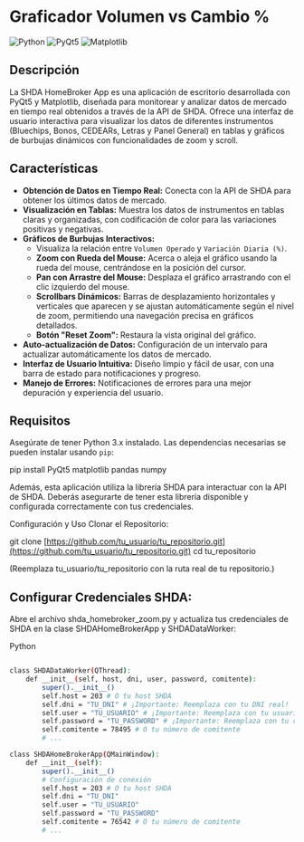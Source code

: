 # Graficador Volumen vs Cambio %

![Python](https://img.shields.io/badge/Python-3.x-blue.svg)
![PyQt5](https://img.shields.io/badge/Qt-PyQt5-green.svg)
![Matplotlib](https://img.shields.io/badge/Plotting-Matplotlib-orange.svg)

## Descripción

La SHDA HomeBroker App es una aplicación de escritorio desarrollada con PyQt5 y Matplotlib, diseñada para monitorear y analizar datos de mercado en tiempo real obtenidos a través de la API de SHDA. Ofrece una interfaz de usuario interactiva para visualizar los datos de diferentes instrumentos (Bluechips, Bonos, CEDEARs, Letras y Panel General) en tablas y gráficos de burbujas dinámicos con funcionalidades de zoom y scroll.

## Características

* **Obtención de Datos en Tiempo Real:** Conecta con la API de SHDA para obtener los últimos datos de mercado.
* **Visualización en Tablas:** Muestra los datos de instrumentos en tablas claras y organizadas, con codificación de color para las variaciones positivas y negativas.
* **Gráficos de Burbujas Interactivos:**
    * Visualiza la relación entre `Volumen Operado` y `Variación Diaria (%)`.
    * **Zoom con Rueda del Mouse:** Acerca o aleja el gráfico usando la rueda del mouse, centrándose en la posición del cursor.
    * **Pan con Arrastre del Mouse:** Desplaza el gráfico arrastrando con el clic izquierdo del mouse.
    * **Scrollbars Dinámicos:** Barras de desplazamiento horizontales y verticales que aparecen y se ajustan automáticamente según el nivel de zoom, permitiendo una navegación precisa en gráficos detallados.
    * **Botón "Reset Zoom":** Restaura la vista original del gráfico.
* **Auto-actualización de Datos:** Configuración de un intervalo para actualizar automáticamente los datos de mercado.
* **Interfaz de Usuario Intuitiva:** Diseño limpio y fácil de usar, con una barra de estado para notificaciones y progreso.
* **Manejo de Errores:** Notificaciones de errores para una mejor depuración y experiencia del usuario.

## Requisitos

Asegúrate de tener Python 3.x instalado.
Las dependencias necesarias se pueden instalar usando `pip`:




pip install PyQt5 matplotlib pandas numpy


Además, esta aplicación utiliza la librería SHDA para interactuar con la API de SHDA. Deberás asegurarte de tener esta librería disponible y configurada correctamente con tus credenciales.

Configuración y Uso
Clonar el Repositorio:


git clone [https://github.com/tu_usuario/tu_repositorio.git](https://github.com/tu_usuario/tu_repositorio.git)
cd tu_repositorio

(Reemplaza tu_usuario/tu_repositorio con la ruta real de tu repositorio.)

## Configurar Credenciales SHDA:
Abre el archivo shda_homebroker_zoom.py y actualiza tus credenciales de SHDA en la clase SHDAHomeBrokerApp y SHDADataWorker:

Python


```bash

class SHDADataWorker(QThread):
    def __init__(self, host, dni, user, password, comitente):
        super().__init__()
        self.host = 203 # O tu host SHDA
        self.dni = "TU_DNI" # ¡Importante: Reemplaza con tu DNI real!
        self.user = "TU_USUARIO" # ¡Importante: Reemplaza con tu usuario real!
        self.password = "TU_PASSWORD" # ¡Importante: Reemplaza con tu contraseña real!
        self.comitente = 78495 # O tu número de comitente
        # ...

class SHDAHomeBrokerApp(QMainWindow):
    def __init__(self):
        super().__init__()
        # Configuración de conexión
        self.host = 203 # O tu host SHDA
        self.dni = "TU_DNI"
        self.user = "TU_USUARIO"
        self.password = "TU_PASSWORD"
        self.comitente = 76542 # O tu número de comitente
        # ...
     

